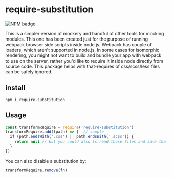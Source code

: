 # require-substitution
[![NPM badge](https://nodei.co/npm/require-substitution.png?downloads=false&downloadRank=false&stars=true)](https://nodei.co/npm/moonridge/)

This is a simpler version of mockery and handful of other tools for mocking modules. This one has been created just for the purpose of running webpack browser side scripts inside node.js. Webpack has couple of loaders, which aren't supported in node.js. In some cases for isomorphic rendering, you might not want to build and bundle your app with webpack to use on the server, rather you'd like to require it inside node directly from source code. This package helps with that-requires of css/scss/less files can be safely ignored.

## install

```
npm i require-substitution
```

## Usage

```javascript
const transformRequire = require('require-substitution')
transformRequire.add((path) => {  // sample
  if (path.endsWith('.css') || path.endsWith('.scss')) {
    return null // but you could also fs.read those files and save them somewhere to serve them inside index.html
  }
})

```

You can also disable a substitution by:

```javascript
transformRequire.remove(fn)
```
